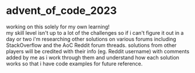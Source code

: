 # advent_of_code_2023

working on this solely for my own learning!   
my skill level isn't up to a lot of the challenges so if i can't figure it out in a day or two i'm researching other solutions on various forums including StackOverflow and the AoC Reddit forum threads.
solutions from other players will be credited with their info (eg. Reddit username) with comments added by me as i work through them and understand how each solution works so that i have code examples for future reference.
